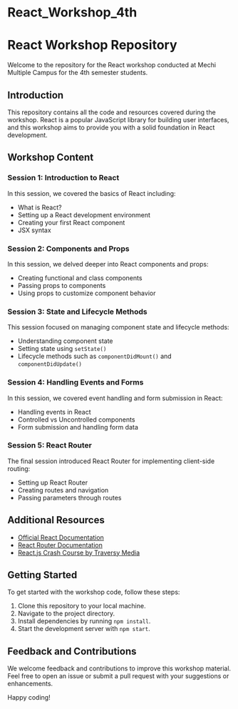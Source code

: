 # React_Workshop_4th

# React Workshop Repository

Welcome to the repository for the React workshop conducted at Mechi Multiple Campus for the 4th semester students.

## Introduction

This repository contains all the code and resources covered during the workshop. React is a popular JavaScript library for building user interfaces, and this workshop aims to provide you with a solid foundation in React development.

## Workshop Content

### Session 1: Introduction to React

In this session, we covered the basics of React including:

- What is React?
- Setting up a React development environment
- Creating your first React component
- JSX syntax

### Session 2: Components and Props

In this session, we delved deeper into React components and props:

- Creating functional and class components
- Passing props to components
- Using props to customize component behavior

### Session 3: State and Lifecycle Methods

This session focused on managing component state and lifecycle methods:

- Understanding component state
- Setting state using `setState()`
- Lifecycle methods such as `componentDidMount()` and `componentDidUpdate()`

### Session 4: Handling Events and Forms

In this session, we covered event handling and form submission in React:

- Handling events in React
- Controlled vs Uncontrolled components
- Form submission and handling form data

### Session 5: React Router

The final session introduced React Router for implementing client-side routing:

- Setting up React Router
- Creating routes and navigation
- Passing parameters through routes

## Additional Resources

- [Official React Documentation](https://reactjs.org/docs/getting-started.html)
- [React Router Documentation](https://reactrouter.com/)
- [React.js Crash Course by Traversy Media](https://www.youtube.com/watch?v=sBws8MSXN7A)

## Getting Started

To get started with the workshop code, follow these steps:

1. Clone this repository to your local machine.
2. Navigate to the project directory.
3. Install dependencies by running `npm install`.
4. Start the development server with `npm start`.

## Feedback and Contributions

We welcome feedback and contributions to improve this workshop material. Feel free to open an issue or submit a pull request with your suggestions or enhancements.

Happy coding!
